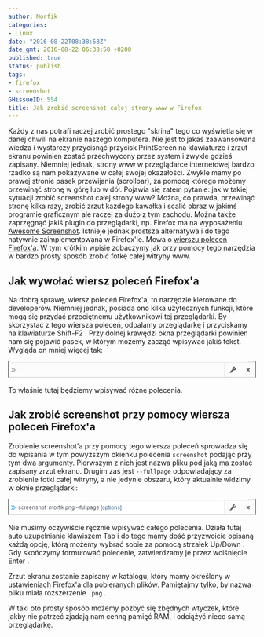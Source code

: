```yaml
---
author: Morfik
categories:
- Linux
date: "2016-08-22T08:38:58Z"
date_gmt: 2016-08-22 06:38:58 +0200
published: true
status: publish
tags:
- firefox
- screenshot
GHissueID: 554
title: Jak zrobić screenshot całej strony www w Firefox
---
```


Każdy z nas potrafi raczej zrobić prostego "skrina" tego co wyświetla się w danej chwili na ekranie
naszego komputera. Nie jest to jakaś zaawansowana wiedza i wystarczy przycisnąć przycisk PrintScreen
na klawiaturze i zrzut ekranu powinien zostać przechwycony przez system i zwykle gdzieś zapisany.
Niemniej jednak, strony www w przeglądarce internetowej bardzo rzadko są nam pokazywane w całej
swojej okazałości. Zwykle mamy po prawej stronie pasek przewijania (scrollbar), za pomocą którego
możemy przewinąć stronę w górę lub w dół. Pojawia się zatem pytanie: jak w takiej sytuacji zrobić
screenshot całej strony www? Można, co prawda, przewinąć stronę kilka razy, zrobić zrzut każdego
kawałka i scalić obraz w jakimś programie graficznym ale raczej za dużo z tym zachodu. Można także
zaprzęgnąć jakiś plugin do przeglądarki, np. Firefox ma na wyposażeniu [Awesome
Screenshot](https://addons.mozilla.org/en-us/firefox/addon/screenshot-capture-annotate/). Istnieje
jednak prostsza alternatywa i do tego natywnie zaimplementowana w Firefox'ie. Mowa o [wierszu
poleceń Firefox'a](https://developer.mozilla.org/en/docs/Tools/GCLI). W tym krótkim wpisie
zobaczymy jak przy pomocy tego narzędzia w bardzo prosty sposób zrobić fotkę całej witryny www.

<!--more-->
## Jak wywołać wiersz poleceń Firefox'a

Na dobrą sprawę, wiersz poleceń Firefox'a, to narzędzie kierowane do developerów. Niemniej jednak,
posiada ono kilka użytecznych funkcji, które mogą się przydać przeciętnemu użytkownikowi tej
przeglądarki. By skorzystać z tego wiersza poleceń, odpalamy przeglądarkę i przyciskamy na
klawiaturze Shift-F2 . Przy dolnej krawędzi okna przeglądarki powinien nam się pojawić pasek, w
którym możemy zacząć wpisywać jakiś tekst. Wygląda on mniej więcej tak:

![firefox-screenshot-zrzut-ekranu](/img/2016/08/1.firefox-screenshot-zrzut-ekranu.png#big)

To właśnie tutaj będziemy wpisywać różne polecenia.

## Jak zrobić screenshot przy pomocy wiersza poleceń Firefox'a

Zrobienie screenshot'a przy pomocy tego wiersza poleceń sprowadza się do wpisania w tym powyższym
okienku polecenia `screenshot` podając przy tym dwa argumenty. Pierwszym z nich jest nazwa pliku pod
jaką ma zostać zapisany zrzut ekranu. Drugim zaś jest `--fullpage` odpowiadający za zrobienie fotki
całej witryny, a nie jedynie obszaru, który aktualnie widzimy w oknie przeglądarki:

![firefox-screenshot-zrzut-ekranu](/img/2016/08/2.firefox-screenshot-zrzut-ekranu.png#big)

Nie musimy oczywiście ręcznie wpisywać całego polecenia. Działa tutaj auto uzupełnianie klawiszem
Tab i do tego mamy dość przyzwoicie opisaną każdą opcję, którą możemy wybrać sobie za pomocą
strzałek Up/Down . Gdy skończymy formułować polecenie, zatwierdzamy je przez wciśnięcie Enter .

Zrzut ekranu zostanie zapisany w katalogu, który mamy określony w ustawieniach Firefox'a dla
pobieranych plików. Pamiętajmy tylko, by nazwa pliku miała rozszerzenie `.png` .

W taki oto prosty sposób możemy pozbyć się zbędnych wtyczek, które jakby nie patrzeć zjadają nam
cenną pamięć RAM, i odciążyć nieco samą przeglądarkę.
